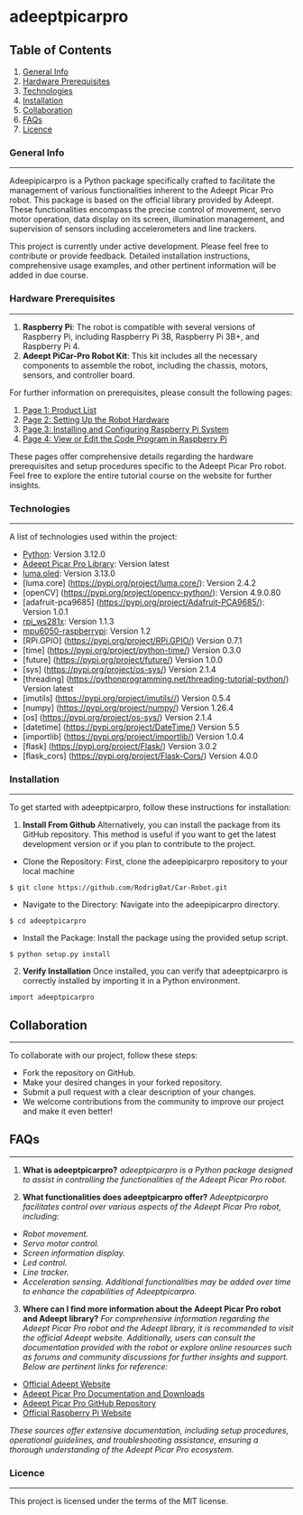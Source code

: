 # adeeptpicarpro

## Table of Contents
1. [General Info](#general-info)
2. [Hardware Prerequisites](#hardware-prerequisites)
3. [Technologies](#technologies)
4. [Installation](#installation)
4. [Collaboration](#collaboration)
5. [FAQs](#faqs)
6. [Licence](#licence)

### General Info
***
Adeepipicarpro is a Python package specifically crafted to facilitate the management of various functionalities inherent to the Adeept Picar Pro robot. This package is based on the official library provided by Adeept. These functionalities encompass the precise control of movement, servo motor operation, data display on its screen, illumination management, and supervision of sensors including accelerometers and line trackers.

This project is currently under active development. Please feel free to contribute or provide feedback. Detailed installation instructions, comprehensive usage examples, and other pertinent information will be added in due course.

### Hardware Prerequisites
***
1. **Raspberry Pi**: The robot is compatible with several versions of Raspberry Pi, including Raspberry Pi 3B, Raspberry Pi 3B+, and Raspberry Pi 4.
2. **Adeept PiCar-Pro Robot Kit**: This kit includes all the necessary components to assemble the robot, including the chassis, motors, sensors, and controller board.
 
For further information on prerequisites, please consult the following pages:

1. [Page 1: Product List](https://www.adeept.com/learn/tutorial-344.html)
2. [Page 2: Setting Up the Robot Hardware](https://www.adeept.com/learn/tutorial-361.html)
3. [Page 3: Installing and Configuring Raspberry Pi System](https://www.adeept.com/learn/tutorial-348.html)
4. [Page 4: View or Edit the Code Program in Raspberry Pi](https://www.adeept.com/learn/tutorial-349.html)

These pages offer comprehensive details regarding the hardware prerequisites and setup procedures specific to the Adeept Picar Pro robot. Feel free to explore the entire tutorial course on the website for further insights.

### Technologies
***
A list of technologies used within the project:

* [Python](https://www.python.org): Version 3.12.0
* [Adeept Picar Pro Library](https://github.com/adeept/adeept_picarpro): Version latest
* [luma.oled](https://pypi.org/project/luma.oled/): Version  3.13.0
* [luma.core] (https://pypi.org/project/luma.core/): Version 2.4.2
* [openCV] (https://pypi.org/project/opencv-python/): Version 4.9.0.80
* [adafruit-pca9685] (https://pypi.org/project/Adafruit-PCA9685/): Version 1.0.1
* [rpi_ws281x](https://pypi.org/project/rpi-ws281x/1.1.3/): Version 1.1.3
* [mpu6050-raspberrypi](https://pypi.org/project/mpu6050-raspberrypi/): Version 1.2
* [RPi.GPIO] (https://pypi.org/project/RPi.GPIO/) Version 0.7.1
* [time] (https://pypi.org/project/python-time/) Version 0.3.0
* [future] (https://pypi.org/project/future/) Version 1.0.0
* [sys] (https://pypi.org/project/os-sys/) Version 2.1.4
* [threading] (https://pythonprogramming.net/threading-tutorial-python/) Version latest
* [imutils] (https://pypi.org/project/imutils//) Version 0.5.4
* [numpy] (https://pypi.org/project/numpy/) Version 1.26.4
* [os] (https://pypi.org/project/os-sys/) Version 2.1.4
* [datetime] (https://pypi.org/project/DateTime/) Version 5.5
* [importlib] (https://pypi.org/project/importlib/) Version 1.0.4
* [flask] (https://pypi.org/project/Flask/) Version 3.0.2
* [flask_cors] (https://pypi.org/project/Flask-Cors/) Version 4.0.0

### Installation
***
To get started with adeeptpicarpro, follow these instructions for installation:

1. **Install From Github**
Alternatively, you can install the package from its GitHub repository. This method is useful if you want to get the latest development version or if you plan to contribute to the project.

* Clone the Repository: First, clone the adeepipicarpro repository to your local machine
```
$ git clone https://github.com/Rodrig0at/Car-Robot.git
```
* Navigate to the Directory: Navigate into the adeepipicarpro directory.
```
$ cd adeeptpicarpro
```
* Install the Package: Install the package using the provided setup script.
```
$ python setup.py install
```
2. **Verify Installation**
Once installed, you can verify that adeeptpicarpro is correctly installed by importing it in a Python environment.
```
import adeeptpicarpro
```

## Collaboration
***
To collaborate with our project, follow these steps:

* Fork the repository on GitHub.
* Make your desired changes in your forked repository.
* Submit a pull request with a clear description of your changes.
* We welcome contributions from the community to improve our project and make it even better!

## FAQs
***
1. **What is adeeptpicarpro?**
*adeeptpicarpro is a Python package designed to assist in controlling the functionalities of the Adeept Picar Pro robot.*

2. **What functionalities does adeeptpicarpro offer?**
*Adeeptpicarpro facilitates control over various aspects of the Adeept Picar Pro robot, including:*
* *Robot movement.*
* *Servo motor control.*
* *Screen information display.*
* *Led control.*
* *Line tracker.*
* *Acceleration sensing.*
*Additional functionalities may be added over time to enhance the capabilities of Adeeptpicarpro.*

3. **Where can I find more information about the Adeept Picar Pro robot and Adeept library?**
*For comprehensive information regarding the Adeept Picar Pro robot and the Adeept library, it is recommended to visit the official Adeept website. Additionally, users can consult the documentation provided with the robot or explore online resources such as forums and community discussions for further insights and support. Below are pertinent links for reference:*

- [Official Adeept Website](https://www.adeept.com/)
- [Adeept Picar Pro Documentation and Downloads](https://www.adeept.com/learn/detail-50.html)
- [Adeept Picar Pro GitHub Repository](https://github.com/adeept/adeept_picarpro/)
- [Official Raspberry Pi Website](https://www.raspberrypi.org/downloads/)

*These sources offer extensive documentation, including setup procedures, operational guidelines, and troubleshooting assistance, ensuring a thorough understanding of the Adeept Picar Pro ecosystem.*

### Licence
***
This project is licensed under the terms of the MIT license.




